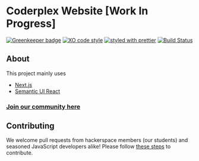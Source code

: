 # Coderplex Website [Work In Progress]

[![Greenkeeper badge](https://badges.greenkeeper.io/coderplex/coderplex.svg)](https://greenkeeper.io/)
[![XO code style](https://img.shields.io/badge/code_style-XO-5ed9c7.svg)](https://github.com/sindresorhus/xo)
[![styled with prettier](https://img.shields.io/badge/styled_with-prettier-ff69b4.svg)](https://github.com/prettier/prettier)
[![Build Status](https://travis-ci.org/coderplex/coderplex.svg?branch=master)](https://travis-ci.org/coderplex/coderplex)

## About

This project mainly uses

- [Next.js](https://github.com/zeit/next.js/)
- [Semantic UI React](http://react.semantic-ui.com/introduction)

### [Join our community here](https://www.coderplex.org)

## Contributing

We welcome pull requests from hackerspace members (our students) and seasoned JavaScript developers alike! Please follow [these steps](CONTRIBUTING.md) to contribute.